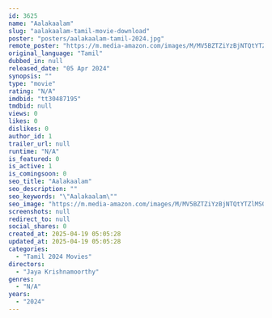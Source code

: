 ```yaml
---
id: 3625
name: "Aalakaalam"
slug: "aalakaalam-tamil-movie-download"
poster: "posters/aalakaalam-tamil-2024.jpg"
remote_poster: "https://m.media-amazon.com/images/M/MV5BZTZiYzBjNTQtYTZlMS00OThkLWFhZTItMDM3NWNhNDFiNDgwXkEyXkFqcGdeQXVyMTA4MzQ4NzMw._V1_SX300.jpg"
original_language: "Tamil"
dubbed_in: null
released_date: "05 Apr 2024"
synopsis: ""
type: "movie"
rating: "N/A"
imdbid: "tt30487195"
tmdbid: null
views: 0
likes: 0
dislikes: 0
author_id: 1
trailer_url: null
runtime: "N/A"
is_featured: 0
is_active: 1
is_comingsoon: 0
seo_title: "Aalakaalam"
seo_description: ""
seo_keywords: "\"Aalakaalam\""
seo_image: "https://m.media-amazon.com/images/M/MV5BZTZiYzBjNTQtYTZlMS00OThkLWFhZTItMDM3NWNhNDFiNDgwXkEyXkFqcGdeQXVyMTA4MzQ4NzMw._V1_SX300.jpg"
screenshots: null
redirect_to: null
social_shares: 0
created_at: 2025-04-19 05:05:28
updated_at: 2025-04-19 05:05:28
categories:
  - "Tamil 2024 Movies"
directors:
  - "Jaya Krishnamoorthy"
genres:
  - "N/A"
years:
  - "2024"
---
```

